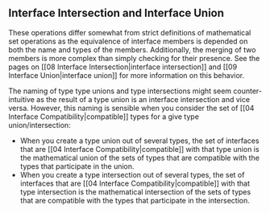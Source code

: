 ## Interface Intersection and Interface Union
These operations differ somewhat from strict definitions of mathematical set operations as the equivalence of interface members is depended on both the name and types of the members. Additionally, the merging of two members is more complex than simply checking for their presence. See the pages on [[08 Interface Intersection|interface intersection]] and [[09 Interface Union|interface union]] for more information on this behavior.



The naming of type type unions and type intersections might seem counter-intuitive as the result of a type union is an interface intersection and vice versa. However, this naming is sensible when you consider the set of [[04 Interface Compatibility|compatible]] types for a give type union/intersection:
* When you create a type union out of several types, the set of interfaces that are [[04 Interface Compatibility|compatible]] with that type union is the mathematical union of the sets of types that are compatible with the types that participate in the union.
* When you create a type intersection out of several types, the set of interfaces that are [[04 Interface Compatibility|compatible]] with that type intersection is the mathematical intersection of the sets of types that are compatible with the types that participate in the intersection.
